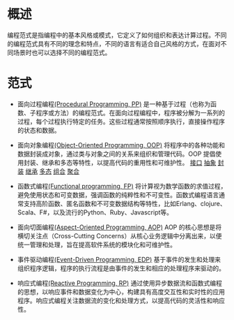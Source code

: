 # 概述
编程范式是指编程中的基本风格或模式，它定义了如何组织和表达计算过程。不同的编程范式具有不同的理念和特点，不同的语言有适合自己风格的方式，在面对不同场景时也可以选择不同的编程范式。

# 范式
- 面向过程编程[(Procedural Programming, PP)](./pp)
  是一种基于过程（也称为函数、子程序或方法）的编程范式。在面向过程编程中，程序被分解为一系列的过程，每个过程执行特定的任务。这些过程通常按照顺序执行，直接操作程序的状态和数据。

- 面向对象编程[(Object-Oriented Programming, OOP)](./oop)
  将程序中的各种功能和数据封装成对象，通过类与对象之间的关系来组织和管理代码。OOP 提倡使用封装、继承和多态等特性，以提高代码的重用性和可维护性。
  [接口](./oop/interface/) [抽象](./oop/abstraction/) [封装](./oop/encapsulation/) [继承](./oop/inheritance/) [多态](./oop/polymorphism/) [组合](./oop/composition/) [聚合](./oop/aggregation/)

- 函数式编程[(Functional programming, FP)](./fp)
  将计算视为数学函数的求值过程，避免使用状态和可变数据，强调函数的纯粹性和不可变性。函数式编程语言通常支持高阶函数、匿名函数和不可变数据结构等特性，比如Erlang、clojure、Scala、F#，以及流行的Python、Ruby、Javascript等。

- 面向切面编程[(Aspect-Oriented Programming, AOP)](./aop)
  AOP 的核心思想是将横切关注点（Cross-Cutting Concerns）从核心业务逻辑中分离出来，以便统一管理和处理，旨在提高软件系统的模块化和可维护性。

- 事件驱动编程[(Event-Driven Programming, EDP)](./edp)
  基于事件的发生和处理来组织程序逻辑，程序的执行流程是由事件的发生和相应的处理程序来驱动的。

- 响应式编程[(Reactive Programming, RP)](./rp)
  通过使用异步数据流和函数式编程的思想，以响应事件和数据变化为中心，构建具有高度交互性和实时性的应用程序。响应式编程关注数据流的变化和处理方式，以提高代码的灵活性和响应性。